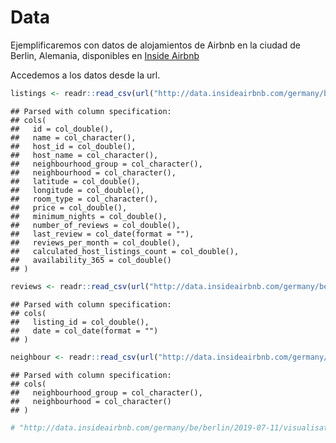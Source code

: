 # Data

Ejemplificaremos con datos de alojamientos de Airbnb en la ciudad de Berlin, Alemania, disponibles en [Inside Airbnb](http://data.insideairbnb.com/germany/be/berlin/2019-07-11/data/listings.csv.gz)

Accedemos a los datos desde la url. 


```r
listings <- readr::read_csv(url("http://data.insideairbnb.com/germany/be/berlin/2019-07-11/visualisations/listings.csv"))
```

```
## Parsed with column specification:
## cols(
##   id = col_double(),
##   name = col_character(),
##   host_id = col_double(),
##   host_name = col_character(),
##   neighbourhood_group = col_character(),
##   neighbourhood = col_character(),
##   latitude = col_double(),
##   longitude = col_double(),
##   room_type = col_character(),
##   price = col_double(),
##   minimum_nights = col_double(),
##   number_of_reviews = col_double(),
##   last_review = col_date(format = ""),
##   reviews_per_month = col_double(),
##   calculated_host_listings_count = col_double(),
##   availability_365 = col_double()
## )
```

```r
reviews <- readr::read_csv(url("http://data.insideairbnb.com/germany/be/berlin/2019-07-11/visualisations/reviews.csv"))
```

```
## Parsed with column specification:
## cols(
##   listing_id = col_double(),
##   date = col_date(format = "")
## )
```

```r
neighbour <- readr::read_csv(url("http://data.insideairbnb.com/germany/be/berlin/2019-07-11/visualisations/neighbourhoods.csv"))
```

```
## Parsed with column specification:
## cols(
##   neighbourhood_group = col_character(),
##   neighbourhood = col_character()
## )
```

```r
# "http://data.insideairbnb.com/germany/be/berlin/2019-07-11/visualisations/neighbourhoods.geojson"
```

